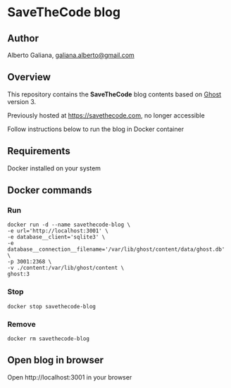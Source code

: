 # SaveTheCode blog

## Author

Alberto Galiana, galiana.alberto@gmail.com

## Overview

This repository contains the **SaveTheCode** blog contents based on [Ghost](https://ghost.org) version 3.

Previously hosted at https://savethecode.com, no longer accessible

Follow instructions below to run the blog in Docker container

## Requirements

Docker installed on your system

## Docker commands

### Run

```
docker run -d --name savethecode-blog \
-e url='http://localhost:3001' \
-e database__client='sqlite3' \
-e database__connection__filename='/var/lib/ghost/content/data/ghost.db' \
-p 3001:2368 \
-v ./content:/var/lib/ghost/content \
ghost:3
```

### Stop

```
docker stop savethecode-blog
```

### Remove

```
docker rm savethecode-blog
```

## Open blog in browser

Open http://localhost:3001 in your browser
